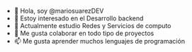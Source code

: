 - 👋 Hola, soy @mariosuarezDEV
- 👀 Estoy interesado en el Desarrollo backend
- 🌱 Actualmente estudio Redes y Servicios de computo
- 💞️ Me gusta colaborar en todo tipo de proyectos
- 📫 Me gusta aprender muchos lenguajes de programación

<!---
mariosuarezDEV/mariosuarezDEV is a ✨ special ✨ repository because its `README.md` (this file) appears on your GitHub profile.
You can click the Preview link to take a look at your changes.
--->
